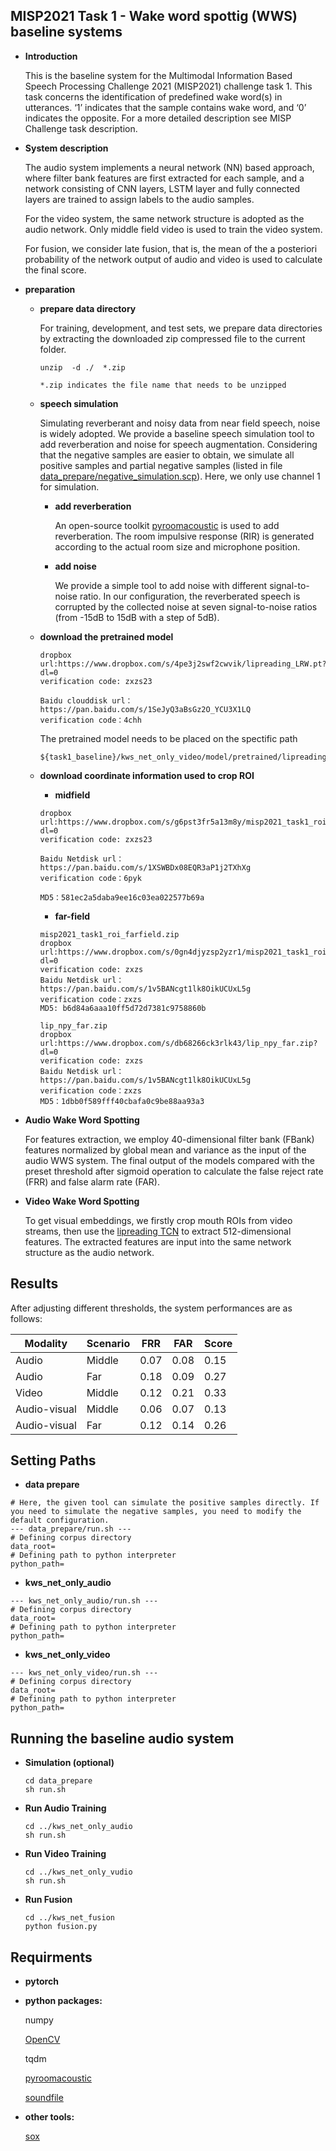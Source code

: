 ## MISP2021 Task 1 - Wake word spottig (WWS) baseline systems

- **Introduction**

    This is the baseline system for the Multimodal Information Based Speech Processing Challenge 2021 (MISP2021) challenge task 1. This task concerns the identification of predefined wake word(s) in utterances. ‘1’ indicates that the sample contains wake word, and ‘0’ indicates the opposite. For a more detailed description see MISP Challenge task description.


- **System description**

    The audio system implements a neural network (NN) based approach, where filter bank features are first extracted for each sample, and a network consisting of CNN layers, LSTM layer and fully connected layers are trained to assign labels to the audio samples.

    For the video system, the same network structure is adopted as the audio network. Only middle field video is used to train the video system.
    
    For fusion, we consider late fusion, that is, the mean of the a posteriori probability of the network output of audio and video is used to calculate the final score.

- **preparation**

  - **prepare data directory**

      For training, development, and test sets, we prepare data directories by extracting the downloaded zip compressed file to the current folder.

      ```
      unzip  -d ./  *.zip

      *.zip indicates the file name that needs to be unzipped
      ```

  - **speech simulation** 

    Simulating reverberant and noisy data from near field speech, noise is widely adopted. We provide a baseline speech simulation tool to add reverberation and noise for speech augmentation. Considering that the negative samples are easier to obtain, we simulate all positive samples and partial negative samples (listed in file [data_prepare/negative_simulation.scp](data_prepare/negative_simulation.scp)). Here, we only use channel 1 for simulation.

    - **add reverberation**

        An open-source toolkit [pyroomacoustic](https://github.com/LCAV/pyroomacoustics) is used to add reverberation. The room impulsive response (RIR) is generated according to the actual room size and microphone position.

    - **add noise**

        We provide a simple tool to add noise with different signal-to-noise ratio. In our configuration, the reverberated speech is corrupted by the collected noise at seven signal-to-noise ratios (from -15dB to 15dB with a step of 5dB).

  - **download the pretrained model**

    ```
    dropbox url:https://www.dropbox.com/s/4pe3j2swf2cwvik/lipreading_LRW.pt?dl=0
    verification code: zxzs23
    
    Baidu clouddisk url：https://pan.baidu.com/s/1SeJyQ3aBsGz2O_YCU3X1LQ
    verification code：4chh
    ```

    The pretrained model needs to be placed on the spectific path
    
    ```
    ${task1_baseline}/kws_net_only_video/model/pretrained/lipreading_LRW.pt
    ```
  - **download coordinate information used to crop ROI**
      - **midfield**
      
    ```
    dropbox url:https://www.dropbox.com/s/g6pst3fr5a13m8y/misp2021_task1_roi_midfield.zip?dl=0
    verification code: zxzs23
    
    Baidu Netdisk url：https://pan.baidu.com/s/1XSWBDx08EQR3aP1j2TXhXg
    verification code：6pyk 
    
    MD5：581ec2a5daba9ee16c03ea022577b69a
    ```
      - **far-field**         

    ```    
    misp2021_task1_roi_farfield.zip 
    dropbox url:https://www.dropbox.com/s/0gn4djyzsp2yzr1/misp2021_task1_roi_farfield.zip?dl=0
    verification code: zxzs   
    Baidu Netdisk url：https://pan.baidu.com/s/1v5BANcgt1lk8OikUCUxL5g
    verification code：zxzs
    MD5: b6d84a6aaa10ff5d72d7381c9758860b    
    
    lip_npy_far.zip
    dropbox url:https://www.dropbox.com/s/db68266ck3rlk43/lip_npy_far.zip?dl=0
    verification code: zxzs
    Baidu Netdisk url：https://pan.baidu.com/s/1v5BANcgt1lk8OikUCUxL5g
    verification code：zxzs    
    MD5：1dbb0f589fff40cbafa0c9be88aa93a3 
    ```

     
- **Audio Wake Word Spotting**

    For features extraction, we employ 40-dimensional filter bank (FBank) features normalized by global mean and variance as the input of the audio WWS system. The final output of the models compared with the preset threshold after sigmoid operation to calculate the false reject rate (FRR) and false alarm rate (FAR).

- **Video Wake Word Spotting**

    To get visual embeddings, we firstly crop mouth ROIs from video streams, then use the [lipreading TCN](https://github.com/mpc001/Lipreading_using_Temporal_Convolutional_Networks)  to extract 512-dimensional features. The extracted features are input into the same network structure as the audio network.

## Results

  After adjusting different thresholds, the system performances are as follows:

| Modality       | Scenario    | FRR     | FAR    | Score  |
| -------------- | ----------- | ------- | -------|-------|
| Audio   | Middle      |  0.07   | 0.08   | 0.15   |
| Audio   | Far         |  0.18   | 0.09   |  0.27| 
| Video   | Middle      | 0.12|0.21 |0.33 | 
| Audio-visual | Middle      |  0.06 | 0.07 | 0.13 |
| Audio-visual | Far         |  0.12 | 0.14 | 0.26 |


## Setting Paths

- **data prepare**

```
# Here, the given tool can simulate the positive samples directly. If you need to simulate the negative samples, you need to modify the default configuration.
--- data_prepare/run.sh ---
# Defining corpus directory
data_root=
# Defining path to python interpreter
python_path=
```

- **kws_net_only_audio**

```
--- kws_net_only_audio/run.sh ---
# Defining corpus directory
data_root=
# Defining path to python interpreter
python_path=
```

- **kws_net_only_video**

```
--- kws_net_only_video/run.sh ---
# Defining corpus directory
data_root=
# Defining path to python interpreter
python_path=
```

## Running the baseline audio system

- **Simulation (optional)**

    ```
    cd data_prepare
    sh run.sh
    ```

- **Run Audio Training**

    ```
    cd ../kws_net_only_audio
    sh run.sh
    ```

- **Run Video Training**

    ```
    cd ../kws_net_only_vudio
    sh run.sh
    ```

- **Run Fusion**

    ```
    cd ../kws_net_fusion
    python fusion.py
    ```

## Requirments

- **pytorch**

- **python packages:**

    numpy
    
    [OpenCV](https://github.com/opencv/opencv-python)

    tqdm

    [pyroomacoustic](https://github.com/LCAV/pyroomacoustics)

    [soundfile](https://github.com/bastibe/python-soundfile)

- **other tools:**

    [sox](http://sox.sourceforge.net/) 

